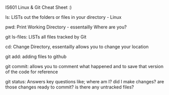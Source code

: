 IS601 Linux & Git Cheat Sheet :)

ls: LISTs out the folders or files in your directory - Linux

pwd: Print Working Directory - essentailly Where are you?

git ls-files: LISTs all files tracked by Git

cd: Change Directory, essentailly allows you to change your location

git add: adding files to github

git commit: allows you to comment what happened and to save that version of the code for reference

git status: Answers key questions like; where am I? did I make changes? are those changes ready to commit? is there any untracked files?
